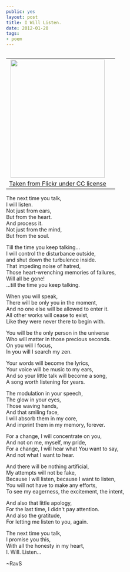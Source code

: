 ```yaml
---
public: yes
layout: post
title: I Will Listen.
date: 2012-01-20
tags: 
- poem 
---
```


<table cellpadding="0" cellspacing="0" class="tr-caption-container" style="float: right; margin-left: 1em; text-align: right;"><tbody><tr><td style="text-align: center;"><a href="http://www.flickr.com/photos/ktylerconk/2163760529/" imageanchor="1" style="clear: right; margin-bottom: 1em; margin-left: auto; margin-right: auto;"><img border="0" height="320" src="http://4.bp.blogspot.com/-uaMwLKKJBbI/TxlrsU6zQdI/AAAAAAAAA0E/mjLxrV_U_zk/s320/2163760529_914e576884_b.jpg" width="256"></a></td></tr><tr><td class="tr-caption" style="text-align: center;"><a href="http://draft.blogger.com/goog_1998998281">Taken from Flickr under CC license</a></td><td class="tr-caption" style="text-align: center;"><br></td></tr></tbody></table>

The next time you talk,  
I will listen.  
Not just from ears,  
But from the heart.  
And process it.  
Not just from the mind,  
But from the soul.

Till the time you keep talking...  
I will control the disturbance outside,  
and shut down the turbulence inside.  
That impeding noise of hatred,  
Those heart-wrenching memories of failures,  
Will all be gone!   
...till the time you keep talking.

When you will speak,   
There will be only you in the moment,  
And no one else will be allowed to enter it.  
All other works will cease to exist,  
Like they were never there to begin with.

You will be the only person in the universe  
Who will matter in those precious seconds.  
On you will I focus,  
In you will I search my zen.

Your words will become the lyrics,  
Your voice will be music to my ears,  
And so your little talk will become a song,  
A song worth listening for years.

The modulation in your speech,  
The glow in your eyes,  
Those waving hands,  
And that smiling face,  
I will absorb them in my core,  
And imprint them in my memory, forever.

For a change, I will concentrate on you,  
And not on me, myself, my pride,  
For a change, I will hear what You want to say,  
And not what I want to hear.

And there will be nothing artificial,  
My attempts will not be fake,  
Because I will listen, because I want to listen,  
You will not have to make any efforts,  
To see my eagerness, the excitement, the intent,

And also that little apology,  
For the last time, I didn't pay attention.  
And also the gratitude,  
For letting me listen to you, again.

The next time you talk,  
I promise you this,  
With all the honesty in my heart,  
I. Will. Listen...

~RavS

